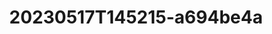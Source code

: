 ---
title: 20230517T145215-a694be4a
takenAt: 2023-05-17T14:52:15.000Z
license: CC BY-ND 4.0
url: >-
  //images.ctfassets.net/bncv3c2gt878/4N8NDshkd1fJptMpK8BejH/42fa33c7d397b4a1d060f076745420c7/IMG20230517165215
size: 3751781
image:
  width: 4096
  height: 3072
geo:
  lat: 28.336652777777775
  lng: -16.847519444444444
contentType: image/jpeg
mediaInfo:
  Image:
    ImageWidth: 4096
    ImageLength: 3072
    Make: OnePlus
    Model: OnePlus 9 Pro
    Orientation: 1
    XResolution:
      - 72
    YResolution:
      - 72
    ResolutionUnit: 2
    DateTime: 2023:05:17 16:52:15
    YCbCrPositioning: 1
    ExifTag: 216
    GPSTag: 896
  Photo:
    ExposureTime:
      - 0.00024277737314882253
    FNumber:
      - 2.2
    ExposureProgram: 0
    ISOSpeedRatings: 100
    ExifVersion: 48 50 50 48
    DateTimeOriginal: 2023:05:17 16:52:15
    DateTimeDigitized: 2023:05:17 16:52:15
    OffsetTimeOriginal: '+01:00'
    ComponentsConfiguration: 1 2 3 0
    ShutterSpeedValue:
      - 12.008
    ApertureValue:
      - 2.27
    BrightnessValue:
      - 0
    ExposureBiasValue:
      - 0
    MaxApertureValue:
      - 2.27
    MeteringMode: 2
    Flash: 16
    FocalLength:
      - 3.5
    MakerNote: >-
      123 34 80 105 70 108 97 103 34 58 34 48 34 44 34 110 105 103 104 116 70
      108 97 103 34 58 34 48 34 44 34 110 105 103 104 116 77 111 100 101 34 58
      32 34 48 34 44 34 97 115 100 79 117 116 34 58 32 91 34 48 34 93 44 34 105
      115 111 34 58 32 34 49 48 48 34 44 34 101 120 112 84 105 109 101 34 58 32
      34 48 34 44 34 102 84 121 112 101 34 58 34 51 34 44 34 98 107 77 111 100
      101 34 58 34 48 34 44 34 97 105 100 101 98 108 117 114 34 58 34 48 34 44
      34 97 105 115 83 116 97 116 101 34 58 34 48 34 125
    UserComment: ' '
    SubSecTime: '737'
    SubSecTimeOriginal: '737'
    SubSecTimeDigitized: '737'
    FlashpixVersion: 48 49 48 48
    ColorSpace: 1
    PixelXDimension: 0
    PixelYDimension: 0
    SensingMethod: 0
    SceneType: '0'
    ExposureMode: 0
    WhiteBalance: 0
    FocalLengthIn35mmFilm: 0
    SceneCaptureType: 0
  GPSInfo:
    GPSLatitudeRef: 'N'
    GPSLatitude:
      - 28
      - 20
      - 11.95
    GPSLongitudeRef: W
    GPSLongitude:
      - 16
      - 50
      - 51.07
    GPSAltitudeRef: '0'
    GPSAltitude:
      - 0
    GPSTimeStamp:
      - 15
      - 52
      - 8
    GPSDateStamp: '2023:05:17'
---